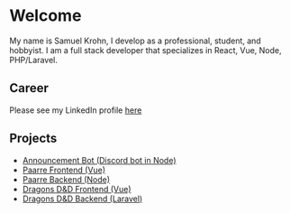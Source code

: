 # Welcome

My name is Samuel Krohn, I develop as a professional, student, and hobbyist. I am a full stack developer that specializes in React, Vue, Node, PHP/Laravel. 

## Career
Please see my LinkedIn profile [here](https://www.linkedin.com/in/samkrohn/)

## Projects
- [Announcement Bot (Discord bot in Node)](https://github.com/bubbzDotDev/bot-dashboard-backend)
- [Paarre Frontend (Vue)](https://github.com/Xoelos/paarre)
- [Paarre Backend (Node)](https://github.com/Xoelos/paarre-backend)
- [Dragons D&D Frontend (Vue)](https://github.com/Xoelos/dragons_laravel)
- [Dragons D&D Backend (Laravel)](https://github.com/Xoelos/dragons_backend)
